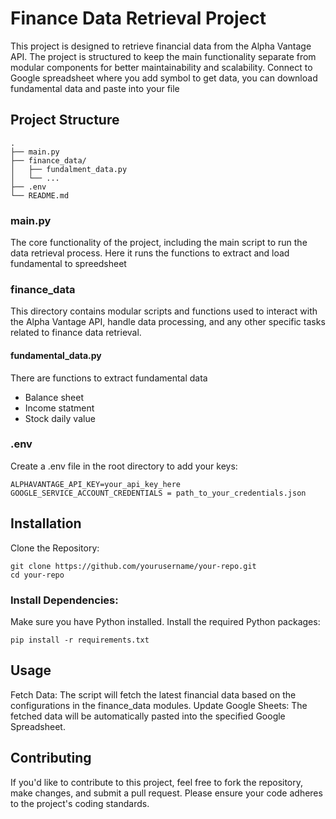 # Finance Data Retrieval Project
This project is designed to retrieve financial data from the Alpha Vantage API. The project is structured to keep the main functionality separate from modular components for better maintainability and scalability.
Connect to Google spreadsheet where you add symbol to get data, you can download fundamental data and paste into your file

## Project Structure

```plaintext
.
├── main.py
├── finance_data/
│   ├── fundalment_data.py
│   └── ...
├── .env
└── README.md
```

### main.py
The core functionality of the project, including the main script to run the data retrieval process.
Here it runs the functions to extract and load fundamental to spreedsheet
### finance_data
This directory contains modular scripts and functions used to interact with the Alpha Vantage API, handle data processing, and any other specific tasks related to finance data retrieval.
#### fundamental_data.py
There are functions to extract fundamental data
- Balance sheet
- Income statment
- Stock daily value

### .env
Create a .env file in the root directory to add your keys:
```plaintext
ALPHAVANTAGE_API_KEY=your_api_key_here
GOOGLE_SERVICE_ACCOUNT_CREDENTIALS = path_to_your_credentials.json
```

## Installation
Clone the Repository:
```plaintext
git clone https://github.com/yourusername/your-repo.git
cd your-repo
```

### Install Dependencies:
Make sure you have Python installed. Install the required Python packages:
```plaintext
pip install -r requirements.txt
```

## Usage

Fetch Data: The script will fetch the latest financial data based on the configurations in the finance_data modules.
Update Google Sheets: The fetched data will be automatically pasted into the specified Google Spreadsheet.

## Contributing
If you'd like to contribute to this project, feel free to fork the repository, make changes, and submit a pull request. Please ensure your code adheres to the project's coding standards.
